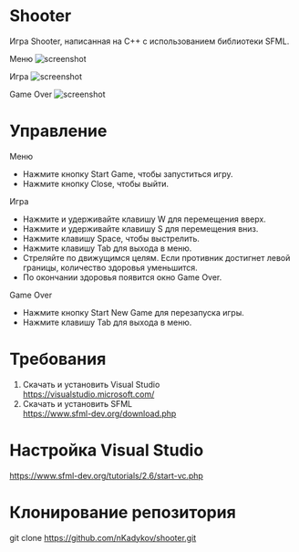 # Shooter

Игра Shooter, написанная на С++ с использованием библиотеки SFML.

Меню
![screenshot](Screenshot/Menu.jpg)

Игра
![screenshot](Screenshot/Game.jpg)

Game Over
![screenshot](Screenshot/GameOver.jpg)

# Управление

Меню

- Нажмите кнопку Start Game, чтобы запуститься игру.
- Нажмите кнопку Close, чтобы выйти.

Игра

- Нажмите и удерживайте клавишу W для перемещения вверх.
- Нажмите и удерживайте клавишу S для перемещения вниз.
- Нажмите клавишу Space, чтобы выстрелить.
- Нажмите клавишу Tab для выхода в меню.
- Стреляйте по движущимся целям. Если противник достигнет левой границы, количество здоровья уменьшится.
- По окончании здоровья появится окно Game Over.

Game Over
- Нажмите кнопку Start New Game для перезапуска игры.
- Нажмите клавишу Tab для выхода в меню.


# Требования
1. Скачать и установить Visual Studio <br/>
https://visualstudio.microsoft.com/
2. Скачать и установить SFML <br/>
https://www.sfml-dev.org/download.php

# Настройка Visual Studio
https://www.sfml-dev.org/tutorials/2.6/start-vc.php

# Клонирование репозитория
git clone https://github.com/nKadykov/shooter.git
